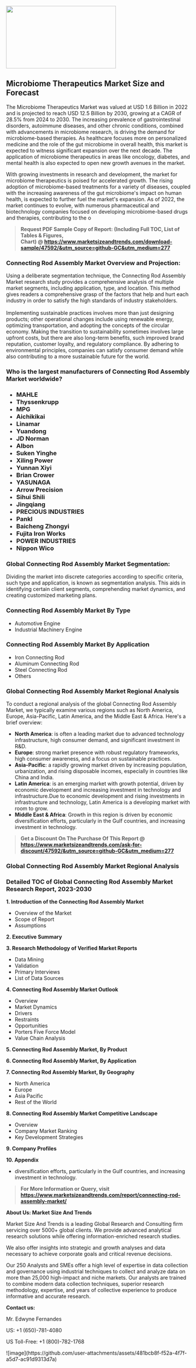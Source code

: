<p><img class="alignnone size-medium wp-image-20088" src="https://ffe5etoiles.com/wp-content/uploads/2024/12/MST1-300x171.png" alt="" width="300" height="171" /></p><h2>Microbiome Therapeutics Market Size and Forecast</h2><p>The Microbiome Therapeutics Market was valued at USD 1.6 Billion in 2022 and is projected to reach USD 12.5 Billion by 2030, growing at a CAGR of 28.5% from 2024 to 2030. The increasing prevalence of gastrointestinal disorders, autoimmune diseases, and other chronic conditions, combined with advancements in microbiome research, is driving the demand for microbiome-based therapies. As healthcare focuses more on personalized medicine and the role of the gut microbiome in overall health, this market is expected to witness significant expansion over the next decade. The application of microbiome therapeutics in areas like oncology, diabetes, and mental health is also expected to open new growth avenues in the market.</p><p>With growing investments in research and development, the market for microbiome therapeutics is poised for accelerated growth. The rising adoption of microbiome-based treatments for a variety of diseases, coupled with the increasing awareness of the gut microbiome's impact on human health, is expected to further fuel the market's expansion. As of 2022, the market continues to evolve, with numerous pharmaceutical and biotechnology companies focused on developing microbiome-based drugs and therapies, contributing to the o</p><blockquote id="" class=""><strong>Request PDF Sample Copy of Report: (Including Full TOC, List of Tables &amp; Figures, Chart)&nbsp;@&nbsp;<strong><a href="https://www.marketsizeandtrends.com/download-sample/47592/&utm_source=github-GC&utm_medium=277" target="_blank">https://www.marketsizeandtrends.com/download-sample/47592/&utm_source=github-GC&utm_medium=277</a></strong></strong></blockquote><h3 id="" class="">Connecting Rod Assembly Market&nbsp;Overview and Projection:</h3><p id="" class="">Using a deliberate segmentation technique, the Connecting Rod Assembly Market research study provides a comprehensive analysis of multiple market segments, including application, type, and location. This method gives readers a comprehensive grasp of the factors that help and hurt each industry in order to satisfy the high standards of industry stakeholders. <br /> <br />Implementing sustainable practices involves more than just designing products; other operational changes include using renewable energy, optimizing transportation, and adopting the concepts of the circular economy. Making the transition to sustainability sometimes involves large upfront costs, but there are also long-term benefits, such improved brand reputation, customer loyalty, and regulatory compliance. By adhering to environmental principles, companies can satisfy consumer demand while also contributing to a more sustainable future for the world.</p><h3 id="" class="">Who is the largest manufacturers of&nbsp;Connecting Rod Assembly Market worldwide?</h3><h3 class=""><p><ul><li>MAHLE </li><li> Thyssenkrupp </li><li> MPG </li><li> Aichikikai </li><li> Linamar </li><li> Yuandong </li><li> JD Norman </li><li> Albon </li><li> Suken Yinghe </li><li> Xiling Power </li><li> Yunnan Xiyi </li><li> Brian Crower </li><li> YASUNAGA </li><li> Arrow Precision </li><li> Sihui Shili </li><li> Jingqiang </li><li> PRECIOUS INDUSTRIES </li><li> Pankl </li><li> Baicheng Zhongyi </li><li> Fujita Iron Works </li><li> POWER INDUSTRIES </li><li> Nippon Wico</li></ul></p></h3><h3 id="" class="">Global&nbsp;Connecting Rod Assembly Market Segmentation:</h3><p id="" class="">Dividing the market into discrete categories according to specific criteria, such type and application, is known as segmentation analysis. This aids in identifying certain client segments, comprehending market dynamics, and creating customized marketing plans.</p><h3 id="" class="">Connecting Rod Assembly Market&nbsp;By Type</h3><p><p><ul><li>Automotive Engine</li><li> Industrial Machinery Engine</p></li></ul></p></p><h3 id="" class="">Connecting Rod Assembly Market&nbsp;By Application</h3><p class=""><p><ul><li>Iron Connecting Rod</li><li> Aluminum Connecting Rod</li><li> Steel Connecting Rod</li><li> Others</li></ul></p></p><h3 id="" class="">Global Connecting Rod Assembly Market Regional Analysis</h3><p id="" class="">To conduct a regional analysis of the global Connecting Rod Assembly Market, we typically examine various regions such as North America, Europe, Asia-Pacific, Latin America, and the Middle East &amp; Africa. Here's a brief overview:</p><ul><li><strong>North America</strong>: is often a leading market due to advanced technology infrastructure, high consumer demand, and significant investment in R&amp;D.</li><li><strong>Europe</strong>: strong market presence with robust regulatory frameworks, high consumer awareness, and a focus on sustainable practices.</li><li><strong>Asia-Pacific</strong>: a rapidly growing market driven by increasing population, urbanization, and rising disposable incomes, especially in countries like China and India.</li><li><strong>Latin America</strong>: is an emerging market with growth potential, driven by economic development and increasing investment in technology and infrastructure.Due to economic development and rising investments in infrastructure and technology, Latin America is a developing market with room to grow.</li><li><strong>Middle East &amp; Africa</strong>: Growth in this region is driven by economic diversification efforts, particularly in the Gulf countries, and increasing investment in technology.</li></ul><blockquote id="" class=""><strong>Get a Discount On The Purchase Of This Report @ <strong><a href="https://www.marketsizeandtrends.com/ask-for-discount/47592/&utm_source=github-GC&utm_medium=277" target="_blank">https://www.marketsizeandtrends.com/ask-for-discount/47592/&utm_source=github-GC&utm_medium=277</a></strong></strong></blockquote><h3 id="" class="">Global Connecting Rod Assembly Market Regional Analysis</h3><h3 id="" class="">Detailed TOC of Global Connecting Rod Assembly Market Research Report, 2023-2030</h3><p id="" class=""><strong>1. Introduction of the Connecting Rod Assembly Market</strong></p><ul><li>Overview of the Market</li><li>Scope of Report</li><li>Assumptions</li></ul><p id="" class=""><strong>2. Executive Summary</strong></p><p id="" class=""><strong>3. Research Methodology of Verified Market Reports</strong></p><ul><li>Data Mining</li><li>Validation</li><li>Primary Interviews</li><li>List of Data Sources</li></ul><p id="" class=""><strong>4. Connecting Rod Assembly Market Outlook</strong></p><ul><li>Overview</li><li>Market Dynamics</li><li>Drivers</li><li>Restraints</li><li>Opportunities</li><li>Porters Five Force Model</li><li>Value Chain Analysis</li></ul><p id="" class=""><strong>5. Connecting Rod Assembly Market, By Product</strong></p><p id="" class=""><strong>6. Connecting Rod Assembly Market, By Application</strong></p><p id="" class=""><strong>7. Connecting Rod Assembly Market, By Geography</strong></p><ul><li>North America</li><li>Europe</li><li>Asia Pacific</li><li>Rest of the World</li></ul><p id="" class=""><strong>8. Connecting Rod Assembly Market Competitive Landscape</strong></p><ul><li>Overview</li><li>Company Market Ranking</li><li>Key Development Strategies</li></ul><p id="" class=""><strong>9. Company Profiles</strong></p><p id="" class=""><strong>10. Appendix</strong></p><ul><li>diversification efforts, particularly in the Gulf countries, and increasing investment in technology.</li></ul><blockquote id="" class=""><strong>For More Information or Query, visit <strong><strong><a href="https://www.marketsizeandtrends.com/report/connecting-rod-assembly-market/" target="_blank">https://www.marketsizeandtrends.com/report/connecting-rod-assembly-market/</a></strong></strong></strong></blockquote><p id="" class=""><strong>About Us: Market Size And Trends</strong></p><p id="" class="">Market Size And Trends is a leading Global Research and Consulting firm servicing over 5000+ global clients. We provide advanced analytical research solutions while offering information-enriched research studies.</p><p id="" class="">We also offer insights into strategic and growth analyses and data necessary to achieve corporate goals and critical revenue decisions.</p><p id="" class="">Our 250 Analysts and SMEs offer a high level of expertise in data collection and governance using industrial techniques to collect and analyze data on more than 25,000 high-impact and niche markets. Our analysts are trained to combine modern data collection techniques, superior research methodology, expertise, and years of collective experience to produce informative and accurate research.</p><p id="" class=""><strong>Contact us:</strong></p><p id="" class="">Mr. Edwyne Fernandes</p><p id="" class="">US: +1 (650)-781-4080</p><p id="" class="">US Toll-Free: +1 (800)-782-1768</p>
![image](https://github.com/user-attachments/assets/481bcb8f-f52a-4f7f-a5d7-ac91d9313d7a)
